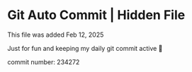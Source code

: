 # Git Auto Commit | Hidden File

This file was added Feb 12, 2025

Just for fun and keeping my daily git commit active 🤪

commit number: 234272
